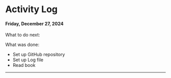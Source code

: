 # Activity Log 

#### Friday, December 27, 2024
What to do next: 

What was done: 
- Set up GitHub repository
- Set up Log file
- Read book 
---